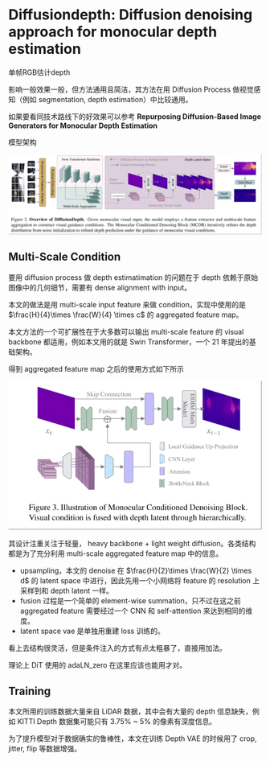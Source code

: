 # Diffusiondepth: Diffusion denoising approach for monocular depth estimation

单帧RGB估计depth

影响一般效果一般，但方法通用且简洁，其方法在用 Diffusion Process 做视觉感知（例如 segmentation, depth estimation）中比较通用。

如果要看同技术路线下的好效果可以参考 **Repurposing Diffusion-Based Image Generators for Monocular Depth Estimation**

模型架构

![DiffusionDepth](../imgs/DiffusionDepth.png)

## Multi-Scale Condition

要用 diffusion process 做 depth estimatimation 的问题在于 depth 依赖于原始图像中的几何细节，需要有 dense alignment with input。

本文的做法是用 multi-scale input feature 来做 condition，实现中使用的是 $\frac{H}{4}\times \frac{W}{4} \times c$ 的 aggregated feature map。

本文方法的一个可扩展性在于大多数可以输出 multi-scale feature 的 visual backbone 都适用，例如本文用的就是 Swin Transformer，一个 21 年提出的基础架构。

得到 aggregated feature map 之后的使用方式如下所示

![DiffusionDepth2](../imgs/DiffusionDepth2.png)

其设计注重关注于轻量， heavy backbone + light weight diffusion。各类结构都是为了充分利用 multi-scale aggregated feature map 中的信息。

- upsampling，本文的 denoise 在 $\frac{H}{2}\times \frac{W}{2} \times d$ 的 latent space 中进行，因此先用一个小网络将 feature 的 resolution 上采样到和 depth latent 一样。
- fusion 过程是一个简单的 element-wise summation，只不过在这之前 aggregated feature 需要经过一个 CNN 和 self-attention 来达到相同的维度。
- latent space vae 是单独用重建 loss 训练的。

看上去结构很灵活，但是条件注入的方式有点太粗暴了，直接用加法。

理论上 DiT 使用的 adaLN_zero 在这里应该也能用才对。

## Training

本文所用的训练数据大量来自 LiDAR 数据，其中会有大量的 depth 信息缺失，例如 KITTI Depth 数据集可能只有 3.75% ~ 5% 的像素有深度信息。

为了提升模型对于数据确实的鲁棒性，本文在训练 Depth VAE 的时候用了 crop, jitter, flip 等数据增强。
